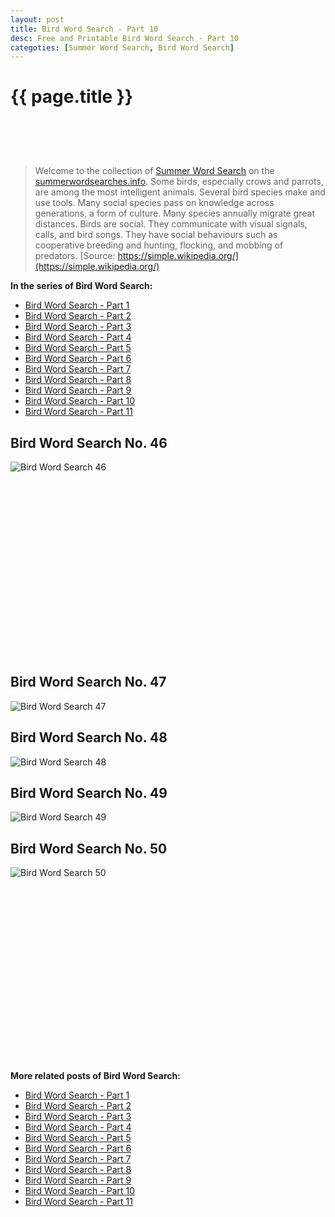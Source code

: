 ```yaml
---
layout: post
title: Bird Word Search - Part 10
desc: Free and Printable Bird Word Search - Part 10
categoties: [Summer Word Search, Bird Word Search]
---
```

{{ page.title }}
================
<script async src="//pagead2.googlesyndication.com/pagead/js/adsbygoogle.js"></script><!-- UnderTitleAds --> <ins class="adsbygoogle" style="display:inline-block;width:468px;height:60px" data-ad-client="ca-pub-6753140515841889" data-ad-slot="4010138290"></ins><script> (adsbygoogle = window.adsbygoogle || []).push({}); </script>

> Welcome to the collection of [Summer Word Search](http://summerwordsearches.info/) on the [summerwordsearches.info](http://summerwordsearches.info/). Some birds, especially crows and parrots, are among the most intelligent animals. Several bird species make and use tools. Many social species pass on knowledge across generations, a form of culture. Many species annually migrate great distances. Birds are social. They communicate with visual signals, calls, and bird songs. They have social behaviours such as cooperative breeding and hunting, flocking, and mobbing of predators. [Source: https://simple.wikipedia.org/](https://simple.wikipedia.org/)

**In the series of Bird Word Search:**

* [Bird Word Search - Part 1](http://summerwordsearches.info/2018/04/24/Bird-Word-Search-part-1.html)
* [Bird Word Search - Part 2](http://summerwordsearches.info/2018/04/24/Bird-Word-Search-part-2.html)
* [Bird Word Search - Part 3](http://summerwordsearches.info/2018/04/24/Bird-Word-Search-part-3.html)
* [Bird Word Search - Part 4](http://summerwordsearches.info/2018/04/24/Bird-Word-Search-part-4.html)
* [Bird Word Search - Part 5](http://summerwordsearches.info/2018/04/24/Bird-Word-Search-part-5.html)
* [Bird Word Search - Part 6](http://summerwordsearches.info/2018/04/24/Bird-Word-Search-part-6.html)
* [Bird Word Search - Part 7](http://summerwordsearches.info/2018/04/24/Bird-Word-Search-part-7.html)
* [Bird Word Search - Part 8](http://summerwordsearches.info/2018/04/24/Bird-Word-Search-part-8.html)
* [Bird Word Search - Part 9](http://summerwordsearches.info/2018/04/24/Bird-Word-Search-part-9.html)
* [Bird Word Search - Part 10](http://summerwordsearches.info/2018/04/24/Bird-Word-Search-part-10.html)
* [Bird Word Search - Part 11](http://summerwordsearches.info/2018/04/24/Bird-Word-Search-part-11.html)

## Bird Word Search No. 46
![Bird Word Search 46](http://summerwordsearches.info/img1/Bird-Word-Search%20(46).jpg "Bird Word Search 46")

<script async src="//pagead2.googlesyndication.com/pagead/js/adsbygoogle.js"></script><!-- Texxtonly --><ins class="adsbygoogle" style="display:inline-block;width:336px;height:280px" data-ad-client="ca-pub-6753140515841889" data-ad-slot="3207852233"></ins><script>(adsbygoogle = window.adsbygoogle || []).push({}); </script>

## Bird Word Search No. 47
![Bird Word Search 47](http://summerwordsearches.info/img1/Bird-Word-Search%20(47).jpg "Bird Word Search 47")

## Bird Word Search No. 48
![Bird Word Search 48](http://summerwordsearches.info/img1/Bird-Word-Search%20(48).jpg "Bird Word Search 48")

## Bird Word Search No. 49
![Bird Word Search 49](http://summerwordsearches.info/img1/Bird-Word-Search%20(49).jpg "Bird Word Search 49")

## Bird Word Search No. 50
![Bird Word Search 50](http://summerwordsearches.info/img1/Bird-Word-Search%20(50).jpg "Bird Word Search 50")

<script async src="//pagead2.googlesyndication.com/pagead/js/adsbygoogle.js"></script><!-- Texxtonly --><ins class="adsbygoogle" style="display:inline-block;width:336px;height:280px" data-ad-client="ca-pub-6753140515841889" data-ad-slot="3207852233"></ins><script>(adsbygoogle = window.adsbygoogle || []).push({}); </script>

**More related posts of Bird Word Search:**

* [Bird Word Search - Part 1](http://summerwordsearches.info/2018/04/24/Bird-Word-Search-part-1.html)
* [Bird Word Search - Part 2](http://summerwordsearches.info/2018/04/24/Bird-Word-Search-part-2.html)
* [Bird Word Search - Part 3](http://summerwordsearches.info/2018/04/24/Bird-Word-Search-part-3.html)
* [Bird Word Search - Part 4](http://summerwordsearches.info/2018/04/24/Bird-Word-Search-part-4.html)
* [Bird Word Search - Part 5](http://summerwordsearches.info/2018/04/24/Bird-Word-Search-part-5.html)
* [Bird Word Search - Part 6](http://summerwordsearches.info/2018/04/24/Bird-Word-Search-part-6.html)
* [Bird Word Search - Part 7](http://summerwordsearches.info/2018/04/24/Bird-Word-Search-part-7.html)
* [Bird Word Search - Part 8](http://summerwordsearches.info/2018/04/24/Bird-Word-Search-part-8.html)
* [Bird Word Search - Part 9](http://summerwordsearches.info/2018/04/24/Bird-Word-Search-part-9.html)
* [Bird Word Search - Part 10](http://summerwordsearches.info/2018/04/24/Bird-Word-Search-part-10.html)
* [Bird Word Search - Part 11](http://summerwordsearches.info/2018/04/24/Bird-Word-Search-part-11.html)

